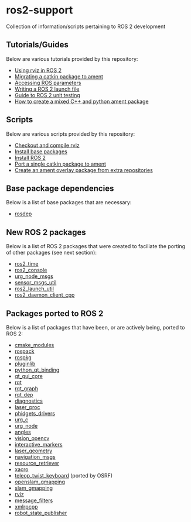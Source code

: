 # ros2-support
Collection of information/scripts pertaining to ROS 2 development


## Tutorials/Guides
Below are various tutorials provided by this repository:

- [Using rviz in ROS 2](tutorials/using-rviz-in-ros2.md)
- [Migrating a catkin package to ament](tutorials/port-catkin-to-ament.md)
- [Accessing ROS parameters](tutorials/accessing-ros-parameters.md)
- [Writing a ROS 2 launch file](tutorials/ros2-launch.md)
- [Guide to ROS 2 unit testing](tutorials/unit-testing.md)
- [How to create a mixed C++ and python ament package](creating-a-mixed-cpp-and-python-package.md)


## Scripts
Below are various scripts provided by this repository:

- [Checkout and compile rviz](scripts/checkout-rviz.sh)
- [Install base packages](scripts/install-base-packages.sh)
- [Install ROS 2](scripts/install-ros2-source.sh)
- [Port a single catkin package to ament](scripts/catkin-to-ament.py)
- [Create an ament overlay package from extra repositories](scripts/create-ament-overlay.sh)


## Base package dependencies
Below is a list of base packages that are necessary:

- [rosdep](https://github.com/bponsler/rosdep/tree/ros2-devel)


## New ROS 2 packages
Below is a list of ROS 2 packages that were created to faciliate the porting of other packages (see next section):

- [ros2_time](https://github.com/bponsler/ros2_time)
- [ros2_console](https://github.com/bponsler/ros2_console)
- [urg_node_msgs](https://github.com/bponsler/urg_node_msgs)
- [sensor_msgs_util](https://github.com/bponsler/sensor_msgs_util)
- [ros2_launch_util](https://github.com/bponsler/ros2_launch_util)
- [ros2_daemon_client_cpp](https://github.com/bponsler/ros2_daemon_client_cpp)


## Packages ported to ROS 2
Below is a list of packages that have been, or are actively being, ported to ROS 2:

- [cmake_modules](https://github.com/bponsler/cmake_modules/tree/ros2-devel)
- [rospack](https://github.com/bponsler/rospack/tree/ros2-devel)
- [rospkg](https://github.com/bponsler/rospkg/tree/ros2-devel)
- [pluginlib](https://github.com/bponsler/pluginlib/tree/ros2-devel)
- [python_qt_binding](https://github.com/bponsler/python_qt_binding/tree/ros2-devel)
- [qt_gui_core](https://github.com/bponsler/qt_gui_core/tree/ros2-devel)
- [rqt](https://github.com/bponsler/rqt/tree/ros2-devel)
- [rqt_graph](https://github.com/bponsler/rqt_graph/tree/ros2-devel)
- [rqt_dep](https://github.com/bponsler/rqt_dep/tree/ros2-devel)
- [diagnostics](https://github.com/bponsler/diagnostics/tree/ros2-devel)
- [laser_proc](https://github.com/bponsler/laser_proc/tree/ros2-devel)
- [phidgets_drivers](https://github.com/bponsler/phidgets_drivers/tree/ros2-devel)
- [urg_c](https://github.com/bponsler/urg_c/tree/ros2-devel)
- [urg_node](https://github.com/bponsler/urg_node/tree/ros2-devel)
- [angles](https://github.com/bponsler/angles/tree/ros2-devel)
- [vision_opencv](https://github.com/bponsler/vision_opencv/tree/ros2-devel)
- [interactive_markers](https://github.com/bponsler/interactive_markers/tree/ros2-devel)
- [laser_geometry](https://github.com/bponsler/laser_geometry/tree/ros2-devel)
- [navigation_msgs](https://github.com/bponsler/navigation_msgs/tree/ros2-devel)
- [resource_retriever](https://github.com/bponsler/resource_retriever/tree/ros2-devel)
- [xacro](https://github.com/bponsler/xacro/tree/ros2-devel)
- [teleop_twist_keyboard](https://github.com/ros2/teleop_twist_keyboard) (ported by OSRF)
- [openslam_gmapping](https://github.com/allenh1/openslam_gmapping/tree/ros2_port)
- [slam_gmapping](https://github.com/allenh1/slam_gmapping/tree/ros2_port)
- [rviz](https://github.com/bponsler/rviz/tree/ros2-devel)
- [message_filters](https://github.com/bponsler/ros_comm/tree/ros2-devel/utilities/message_filters)
- [xmlrpcpp](https://github.com/bponsler/ros_comm/tree/ros2-devel/utilities/xmlrpcpp)
- [robot_state_publisher](https://github.com/bponsler/robot_state_publisher/tree/publish-robot-model)
